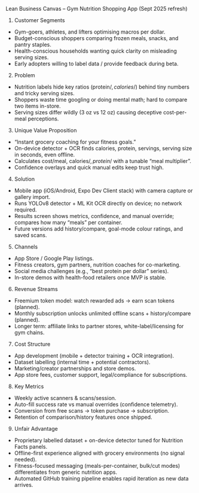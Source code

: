 Lean Business Canvas – Gym Nutrition Shopping App (Sept 2025 refresh)

1. Customer Segments

- Gym-goers, athletes, and lifters optimising macros per dollar.
- Budget-conscious shoppers comparing frozen meals, snacks, and pantry staples.
- Health-conscious households wanting quick clarity on misleading serving sizes.
- Early adopters willing to label data / provide feedback during beta.

2. Problem

- Nutrition labels hide key ratios (protein/$, calories/$) behind tiny numbers and tricky serving sizes.
- Shoppers waste time googling or doing mental math; hard to compare two items in-store.
- Serving sizes differ wildly (3 oz vs 12 oz) causing deceptive cost-per-meal perceptions.

3. Unique Value Proposition

- “Instant grocery coaching for your fitness goals.”
- On-device detector + OCR finds calories, protein, servings, serving size in seconds, even offline.
- Calculates cost/meal, calories/$, protein/$ with a tunable “meal multiplier”.
- Confidence overlays and quick manual edits keep trust high.

4. Solution

- Mobile app (iOS/Android, Expo Dev Client stack) with camera capture or gallery import.
- Runs YOLOv8 detector + ML Kit OCR directly on device; no network required.
- Results screen shows metrics, confidence, and manual override; compares how many “meals” per container.
- Future versions add history/compare, goal-mode colour ratings, and saved scans.

5. Channels

- App Store / Google Play listings.
- Fitness creators, gym partners, nutrition coaches for co-marketing.
- Social media challenges (e.g., “best protein per dollar” series).
- In-store demos with health-food retailers once MVP is stable.

6. Revenue Streams

- Freemium token model: watch rewarded ads → earn scan tokens (planned).
- Monthly subscription unlocks unlimited offline scans + history/compare (planned).
- Longer term: affiliate links to partner stores, white-label/licensing for gym chains.

7. Cost Structure

- App development (mobile + detector training + OCR integration).
- Dataset labelling (internal time + potential contractors).
- Marketing/creator partnerships and store demos.
- App store fees, customer support, legal/compliance for subscriptions.

8. Key Metrics

- Weekly active scanners & scans/session.
- Auto-fill success rate vs manual overrides (confidence telemetry).
- Conversion from free scans → token purchase → subscription.
- Retention of comparison/history features once shipped.

9. Unfair Advantage

- Proprietary labelled dataset + on-device detector tuned for Nutrition Facts panels.
- Offline-first experience aligned with grocery environments (no signal needed).
- Fitness-focused messaging (meals-per-container, bulk/cut modes) differentiates from generic nutrition apps.
- Automated GitHub training pipeline enables rapid iteration as new data arrives.